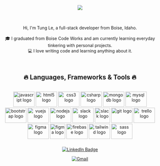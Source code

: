 

<h1 align="center">
  <a href="https://git.io/typing-svg">
    <img src="https://readme-typing-svg.herokuapp.com/?lines=Hello,+There!+👋;This+is+Tung+Le...;Nice+to+meet+you!&center=true&size=30">
  </a>
</h1>

<br>
<p align="center">
  Hi, I'm Tung Le, a full-stack developer from Boise, Idaho.
  <br>
  <br>
  🎓 I graduated from Boise Code Works and am currently learning everyday tinkering with personal projects.
  <br>
  💻 I love writing code and learning anything about it.




</p>

<br>
<h2 align="center">🔥 Languages, Frameworks & Tools 🔥</h2>
<br>
<div align="center">
  <img src="https://cdn.jsdelivr.net/gh/devicons/devicon/icons/javascript/javascript-original.svg" height="50" width="70" alt="javascript logo"  />
  <img src="https://cdn.jsdelivr.net/gh/devicons/devicon/icons/html5/html5-original.svg" height="50" width="70" alt="html5 logo"  />
  <img src="https://cdn.jsdelivr.net/gh/devicons/devicon/icons/css3/css3-original.svg" height="50" width="70" alt="css3 logo"  />
  <img src="https://cdn.jsdelivr.net/gh/devicons/devicon/icons/csharp/csharp-original.svg" height="50" width="70" alt="csharp logo"  />
  <img src="https://cdn.jsdelivr.net/gh/devicons/devicon/icons/mongodb/mongodb-original.svg" height="50" width="70" alt="mongodb logo"  />
  <img src="https://cdn.jsdelivr.net/gh/devicons/devicon/icons/mysql/mysql-original.svg" height="50" width="70" alt="mysql logo"  />
  <img src="https://cdn.jsdelivr.net/gh/devicons/devicon/icons/bootstrap/bootstrap-original.svg" height="50" width="70" alt="bootstrap logo"  />
  <img src="https://cdn.jsdelivr.net/gh/devicons/devicon/icons/vuejs/vuejs-original.svg" height="50" width="70" alt="vuejs logo"  />
  <img src="https://cdn.jsdelivr.net/gh/devicons/devicon/icons/nodejs/nodejs-original.svg" height="50" width="70" alt="nodejs logo"  />
  <img src="https://cdn.jsdelivr.net/gh/devicons/devicon/icons/slack/slack-original.svg" height="50" width="70" alt="slack logo"  />
    <img src="https://raw.githubusercontent.com/zumrudu-anka/zumrudu-anka/master/images/dotnetcore.svg" height="50" width="50" alt="slack logo"  />
  <img src="https://cdn.jsdelivr.net/gh/devicons/devicon/icons/git/git-original.svg" height="50" width="70" alt="git logo"  />
   <img src="https://cdn.jsdelivr.net/gh/devicons/devicon/icons/trello/trello-plain.svg" height="50" width="70" alt="trello logo"  />
  <img src="https://cdn.jsdelivr.net/gh/devicons/devicon/icons/figma/figma-original.svg" height="50" width="70" alt="figma logo"  />
   <img src="https://raw.githubusercontent.com/zumrudu-anka/zumrudu-anka/master/images/vscode.png" height="50" width="50" alt="figma logo"  />
  <img src="https://cdn.jsdelivr.net/gh/devicons/devicon/icons/firebase/firebase-plain.svg" height="50" width="70" alt="firebase logo"  />
  <img src="https://cdn.jsdelivr.net/gh/devicons/devicon/icons/tailwindcss/tailwindcss-plain.svg" height="50" width="70" alt="tailwind logo"  />
  <img src="https://cdn.jsdelivr.net/gh/devicons/devicon/icons/sass/sass-original.svg" height="50" width="70" alt="sass logo"  />
  
</div>

###


<div align="center">


[![LinkedIn Badge](https://img.shields.io/badge/-LinkedIn-blue?style=flat-square&logo=Linkedin&logoColor=white&link=https://www.linkedin.com/in/tungle0319/)](https://www.linkedin.com/in/tungle0319/)
  
[![Gmail](https://img.shields.io/badge/gmail-tungle.0319@gmail.com-red.svg)](mailto:tungle.0319@gmail.com)
  </div>

###
